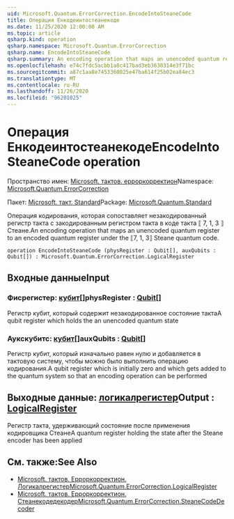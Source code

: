 ```yaml
---
uid: Microsoft.Quantum.ErrorCorrection.EncodeIntoSteaneCode
title: Операция Енкодеинтостеанекоде
ms.date: 11/25/2020 12:00:00 AM
ms.topic: article
qsharp.kind: operation
qsharp.namespace: Microsoft.Quantum.ErrorCorrection
qsharp.name: EncodeIntoSteaneCode
qsharp.summary: An encoding operation that maps an unencoded quantum register to an encoded quantum register under the ⟦7, 1, 3⟧ Steane quantum code.
ms.openlocfilehash: e74c7fdc5acbb1a8c417bad3eb3630314e3f71bc
ms.sourcegitcommit: a87c1aa8e7453360025e47ba614f25b02ea84ec3
ms.translationtype: MT
ms.contentlocale: ru-RU
ms.lasthandoff: 11/26/2020
ms.locfileid: "96201025"
---
```

# <a name="encodeintosteanecode-operation"></a><span data-ttu-id="606f9-102">Операция Енкодеинтостеанекоде</span><span class="sxs-lookup"><span data-stu-id="606f9-102">EncodeIntoSteaneCode operation</span></span>

<span data-ttu-id="606f9-103">Пространство имен: [Microsoft. тактов. ерроркорректион](xref:Microsoft.Quantum.ErrorCorrection)</span><span class="sxs-lookup"><span data-stu-id="606f9-103">Namespace: [Microsoft.Quantum.ErrorCorrection](xref:Microsoft.Quantum.ErrorCorrection)</span></span>

<span data-ttu-id="606f9-104">Пакет: [Microsoft. такт. Standard](https://nuget.org/packages/Microsoft.Quantum.Standard)</span><span class="sxs-lookup"><span data-stu-id="606f9-104">Package: [Microsoft.Quantum.Standard](https://nuget.org/packages/Microsoft.Quantum.Standard)</span></span>


<span data-ttu-id="606f9-105">Операция кодирования, которая сопоставляет незакодированный регистр такта с закодированным регистром такта в коде такта ⟦ 7, 1, 3 ⟧ Стеане.</span><span class="sxs-lookup"><span data-stu-id="606f9-105">An encoding operation that maps an unencoded quantum register to an encoded quantum register under the ⟦7, 1, 3⟧ Steane quantum code.</span></span>

```qsharp
operation EncodeIntoSteaneCode (physRegister : Qubit[], auxQubits : Qubit[]) : Microsoft.Quantum.ErrorCorrection.LogicalRegister
```


## <a name="input"></a><span data-ttu-id="606f9-106">Входные данные</span><span class="sxs-lookup"><span data-stu-id="606f9-106">Input</span></span>

### <a name="physregister--qubit"></a><span data-ttu-id="606f9-107">Фисрегистер: [кубит](xref:microsoft.quantum.lang-ref.qubit)[]</span><span class="sxs-lookup"><span data-stu-id="606f9-107">physRegister : [Qubit](xref:microsoft.quantum.lang-ref.qubit)[]</span></span>

<span data-ttu-id="606f9-108">Регистр кубит, который содержит незакодированное состояние такта</span><span class="sxs-lookup"><span data-stu-id="606f9-108">A qubit register which holds the an unencoded quantum state</span></span>


### <a name="auxqubits--qubit"></a><span data-ttu-id="606f9-109">Аукскубитс: [кубит](xref:microsoft.quantum.lang-ref.qubit)[]</span><span class="sxs-lookup"><span data-stu-id="606f9-109">auxQubits : [Qubit](xref:microsoft.quantum.lang-ref.qubit)[]</span></span>

<span data-ttu-id="606f9-110">Регистр кубит, который изначально равен нулю и добавляется в тактовую систему, чтобы можно было выполнить операцию кодирования.</span><span class="sxs-lookup"><span data-stu-id="606f9-110">A qubit register which is initially zero and which gets added to the quantum system so that an encoding operation can be performed</span></span>



## <a name="output--logicalregister"></a><span data-ttu-id="606f9-111">Выходные данные: [логикалрегистер](xref:Microsoft.Quantum.ErrorCorrection.LogicalRegister)</span><span class="sxs-lookup"><span data-stu-id="606f9-111">Output : [LogicalRegister](xref:Microsoft.Quantum.ErrorCorrection.LogicalRegister)</span></span>

<span data-ttu-id="606f9-112">Регистр такта, удерживающий состояние после применения кодировщика Стеане</span><span class="sxs-lookup"><span data-stu-id="606f9-112">A quantum register holding the state after the Steane encoder has been applied</span></span>

## <a name="see-also"></a><span data-ttu-id="606f9-113">См. также:</span><span class="sxs-lookup"><span data-stu-id="606f9-113">See Also</span></span>

- [<span data-ttu-id="606f9-114">Microsoft. тактов. Ерроркорректион. Логикалрегистер</span><span class="sxs-lookup"><span data-stu-id="606f9-114">Microsoft.Quantum.ErrorCorrection.LogicalRegister</span></span>](xref:Microsoft.Quantum.ErrorCorrection.LogicalRegister)
- [<span data-ttu-id="606f9-115">Microsoft. тактов. Ерроркорректион. Стеанекодедекодер</span><span class="sxs-lookup"><span data-stu-id="606f9-115">Microsoft.Quantum.ErrorCorrection.SteaneCodeDecoder</span></span>](xref:Microsoft.Quantum.ErrorCorrection.SteaneCodeDecoder)